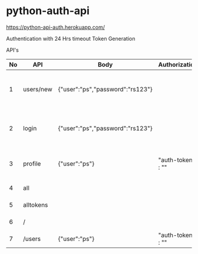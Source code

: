 # python-auth-api

https://python-api-auth.herokuapp.com/

Authentication with 24 Hrs timeout Token Generation 

API's

|No| API | Body | Authorization | Response |
|--|------------|-------------------------------------|------------------------|----------------|
|1 | users/new | {"user":"ps","password":"rs123"} | |{"success": "user ** added"} , {"fail": "user not added"} |
|2 | login | {"user":"ps","password":"rs123"} | |{"login": "success", "auth-token": ""} , {"login": "fail"} |
|3 | profile | {"user":"ps"} | "auth-token" : "" |{"user ": u + " profile"} , {"user ": u + " unauthorized"} |
|4 | all | | |{"allusers": allusers} |
|5 | alltokens | | |{"alltokens": tokens} |
|6 | / | | |{"Hello": "World"} |
|7 | /users | {"user":"ps"} | "auth-token" : "" |{"user": ""} , {"NA"} |
